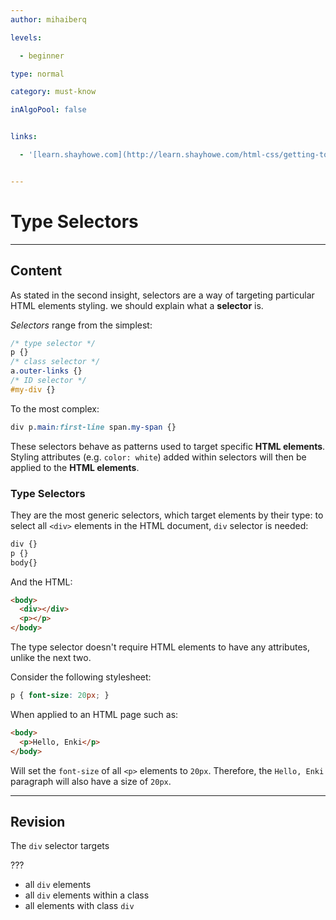 ```yaml
---
author: mihaiberq

levels:

  - beginner

type: normal

category: must-know

inAlgoPool: false


links:

  - '[learn.shayhowe.com](http://learn.shayhowe.com/html-css/getting-to-know-css/#combining-selectors){website}'


---
```


# Type Selectors

---
## Content

As stated in the second insight, selectors are a way of targeting particular HTML elements styling. we should explain what a **selector** is.

*Selectors* range from the simplest:
```css
/* type selector */
p {}
/* class selector */
a.outer-links {}
/* ID selector */
#my-div {}
```
To the most complex:
```css
div p.main:first-line span.my-span {}
```

These selectors behave as patterns used to target specific **HTML elements**. Styling attributes (e.g. `color: white`) added within selectors will then be applied to the **HTML elements**.

### Type Selectors

They are the most generic selectors, which target elements by their type: to select all `<div>` elements in the HTML document, `div` selector is needed:
```css
div {}
p {}
body{}
```
And the HTML:
```html
<body>
  <div></div>
  <p></p>
</body>
```
The type selector doesn't require HTML elements to have any attributes, unlike the next two.

Consider the following stylesheet:
```css
p { font-size: 20px; }
```
When applied to an HTML page such as:
```html
<body>
  <p>Hello, Enki</p>
</body>
```
Will set the `font-size` of all `<p>` elements to `20px`. Therefore, the `Hello, Enki` paragraph will also have a size of `20px`.

---
## Revision

The `div` selector targets

???


* all `div` elements
* all `div` elements within a class
* all elements with class `div`

